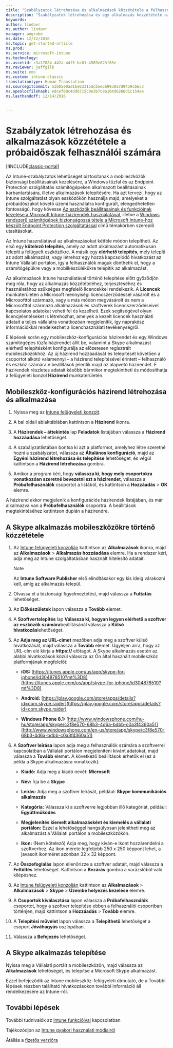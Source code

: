 ```yaml
---
title: "Szabályzatok létrehozása és alkalmazások közzététele a felhasználók számára | Microsoft Docs"
description: "Szabályzatok létrehozása és egy alkalmazás közzététele az Intune 30 napos ingyenes próbaidőszakára való feliratkozás esetén"
keywords: 
author: lindavr
ms.author: lindavr
manager: angrobe
ms.date: 12/12/2016
ms.topic: get-started-article
ms.prod: 
ms.service: microsoft-intune
ms.technology: 
ms.assetid: c3a17884-442a-44f5-bc81-4589e823f65e
ms.reviewer: jeffgilb
ms.suite: ems
ms.custom: intune-classic
translationtype: Human Translation
ms.sourcegitcommit: 53b05e0ad1be63315dcb5e5b9938a7d9459cb6c3
ms.openlocfilehash: edcef68c4dd6715c0e3b7c8a164d6266d1c154ae
ms.lasthandoff: 12/14/2016


---
```



# <a name="create-policies-and-publish-an-app-to-evaluation-users"></a>Szabályzatok létrehozása és alkalmazások közzététele a próbaidőszak felhasználói számára

[!INCLUDE[classic-portal](../includes/classic-portal.md)]

Az Intune-szabályzatok lehetőséget biztosítanak a mobileszközök biztonsági beállításainak kezelésére, a Windows tűzfal és az Endpoint Protection szolgáltatás számítógépeken alkalmazott beállításainak karbantartására, illetve alkalmazások telepítésére. Ha azt tervezi, hogy az Intune szolgáltatást olyan eszközökön használja majd, amelyeket a próbaidőszakot követő üzemi használatra konfigurált, elengedhetetlen fontosságú, hogy kövesse [Az eszközök beállításainak és funkcióinak kezelése a Microsoft Intune-házirendek használatával](/intune/deploy-use/manage-settings-and-features-on-your-devices-with-microsoft-intune-policies), illetve a [Windows rendszerű számítógépek biztonságossá tétele a Microsoft Intune-hoz készült Endpoint Protection szolgáltatással](/intune/deploy-use/help-secure-windows-pcs-with-endpoint-protection-for-microsoft-intune) című témakörben szereplő utasításokat.

Az Intune használatával az alkalmazásokat kétféle módon telepítheti. Az első egy **kötelező telepítés**, amely az adott alkalmazást automatikusan telepíti a felügyelt eszközökre. A másik egy **elérhető telepítés**, mely telepíti az adott alkalmazást, vagy létrehoz egy hozzá kapcsolódó hivatkozást az Intune Vállalati portálon, így a felhasználók maguk dönthetik el, hogy a számítógépükre vagy a mobilkészülékükre telepítik az alkalmazást.

Az alkalmazások Intune használatával történő telepítése előtt győződjön meg róla, hogy az alkalmazás közzétételéhez, terjesztéséhez és használatához szükséges megfelelő licencekkel rendelkezik. A **Licencek** munkaterületen a Microsoft mennyiségi licencszerződéssel vásárolt és a Microsofttól származó, vagy a más módon megvásárolt és nem a Microsofttól származó alkalmazások és szoftverek licencszerződéseivel kapcsolatos adatokat veheti fel és kezelheti. Ezek segítségével olyan licencjelentéseket is létrehozhat, amelyek a kezelt licencek használati adatait a teljes vállalatra vonatkozóan megjelenítik, így naprakész információkkal rendelkezhet a licenchasználati tevékenységről.

E lépések során egy mobileszköz-konfigurációs házirendet és egy Windows számítógépes tűzfalházirendet állít be, valamint a Skype alkalmazást elérhető telepítésként konfigurálja az előzetesen regisztrált mobileszközökhöz. Az új házirend hozzáadását és telepítését követően a csoportot alkotó valamennyi – a házirend telepítésével érintett – felhasználó és eszköz számára e beállítások jelentik majd az alapvető házirendet. E házirendek részletes adatait később bármikor megtekintheti és módosíthatja a felügyeleti konzol **Házirend** munkaterületén.

## <a name="create-and-deploy-a-mobile-device-configuration-policy"></a>Mobileszköz-konfigurációs házirend létrehozása és alkalmazása

1.  Nyissa meg az [Intune felügyeleti konzolt](https://manage.microsoft.com/).

2.  A bal oldali ablaktáblában kattintson a **Házirend** ikonra.

3.  A **Házirendek – áttekintés** lap **Feladatok** listájában válassza a **Házirend hozzáadása** lehetőséget.

4.  A szabályzatlistában bontsa ki azt a platformot, amelyhez létre szeretné hozni a szabályzatot, válassza az **Általános konfiguráció**, majd az **Egyéni házirend létrehozása és telepítése** lehetőséget, és végül kattintson a **Házirend létrehozása** gombra.

5.  Amikor a program kéri, hogy **válassza ki, hogy mely csoportokra vonatkozóan szeretné bevezetni ezt a házirendet**, válassza a **Próbafelhasználók** csoportot a listából, és kattintson a **Hozzáadás** &gt; **OK** elemre.

A házirend ekkor megjelenik a konfigurációs házirendek listájában, és már alkalmazva van a **Próbafelhasználók** csoportra. A beállítások megtekintéséhez kattintson duplán a házirendre.

## <a name="publish-the-skype-app-for-mobile-devices"></a>A Skype alkalmazás mobileszközökre történő közzététele

1.  Az [Intune felügyeleti konzolján](https://manage.microsoft.com/) kattintson az **Alkalmazások** ikonra, majd az **Alkalmazások** &gt; **Alkalmazás hozzáadása** elemre. Ha a rendszer kéri, adja meg az Intune szolgáltatásban használt hitelesítő adatait.

    > [!NOTE]
    > Az **Intune Software Publisher** első elindításakor egy kis ideig várakozni kell, amíg az alkalmazás települ.

2.  Olvassa el a biztonsági figyelmeztetést, majd válassza a **Futtatás** lehetőséget.

3.  Az **Előkészületek** lapon válassza a **Tovább** elemet.

4.  A **Szoftvertelepítés** lap **Válassza ki, hogyan legyen elérhető a szoftver az eszközök számára**beállításánál válassza a **Külső hivatkozás**lehetőséget.

5.  Az **Adja meg az URL-címet** mezőben adja meg a szoftver külső hivatkozását, majd válassza a **Tovább** elemet. Ügyeljen arra, hogy az URL-cím elé kiírja a **https://** előtagot. A Skype alkalmazás esetén az alábbi hivatkozások közül válassza az Ön által használt mobileszköz platformjának megfelelőt:

    -   **iOS:** [https://itunes.apple.com/us/app/skype-for-iphone/id304878510?mt%3D8](https://itunes.apple.com/us/app/skype-for-iphone/id304878510?mt%3D8)

    -   **Android:** [https://play.google.com/store/apps/details?id=com.skype.raider](https://play.google.com/store/apps/details?id=com.skype.raider)

    -   **Windows Phone 8.1:** [http://www.windowsphone.com/hu-hu/store/app/skype/c3f8e570-68b3-4d6a-bdbb-c0a3f4360a51](http://www.windowsphone.com/en-us/store/app/skype/c3f8e570-68b3-4d6a-bdbb-c0a3f4360a51)

6.  A **Szoftver leírása** lapon adja meg a felhasználók számára a szoftverrel kapcsolatban a Vállalati portálon megjeleníteni kívánt adatokat, majd válassza a **Tovább** elemet. A következő beállítások érhetők el (ez a példa a Skype alkalmazásra vonatkozik):

    -   **Kiadó:** Adja meg a kiadó nevét: **Microsoft**

    -   **Név:** Írja be a **Skype**

    -   **Leírás:** Adja meg a szoftver leírását, például: **Skype kommunikációs alkalmazás**

    -   **Kategória:** Válassza ki a szoftverre legjobban illő kategóriát, például: **Együttműködés**

    -   **Megjelenítés kiemelt alkalmazásként és kiemelés a vállalati portálon:** Ezzel a lehetőséggel hangsúlyosan jelenítheti meg az alkalmazást a Vállalati portálon a mobileszközökön.

    -   **Ikon:**  (Nem kötelező) Adja meg, hogy kíván-e ikont hozzárendelni a szoftverhez. Az ikon mérete legfeljebb 250 x 250 képpont lehet, a javasolt ikonméret azonban 32 x 32 képpont.

7.  Az **Összefoglalás** lapon ellenőrizze a szoftver adatait, majd válassza a **Feltöltés** lehetőséget. Kattintson a **Bezárás** gombra a varázslóból való kilépéshez.

8.  Az [Intune felügyeleti konzolján](https://manage.microsoft.com/) kattintson az **Alkalmazások** &gt; **Alkalmazások** &gt; **Skype** &gt; **Üzembe helyezés kezelése** elemre.

9. A **Csoportok kiválasztása** lapon válassza a **Próbafelhasználók** csoportot, hogy a szoftver telepítése ebben a felhasználói csoportban történjen, majd kattintson a **Hozzáadás** &gt; **Tovább** elemre.

10. A **Telepítési művelet** lapon válassza a **Telepíthető** lehetőséget a csoport **Jóváhagyás** oszlopában.

11. Válassza a **Befejezés** lehetőséget.

## <a name="install-the-skype-app"></a>A Skype alkalmazás telepítése
Nyissa meg a Vállalati portált a mobileszközön, majd válassza az **Alkalmazások** lehetőséget, és telepítse a Microsoft Skype alkalmazást.

Ezzel befejeződik az Intune mobileszköz-felügyeleti útmutató, de a További lépések részben található hivatkozásokon további információ áll rendelkezésére az Intune-ról.
## <a name="next-steps"></a>További lépések
További tudnivalók az [Intune funkcióival](get-started-with-a-30-day-trial-of-microsoft-intune-step-6.md) kapcsolatban

Tájékozódjon az [Intune gyakori használati módjairól](common-ways-to-use-intune.md)

Átállás a [fizetős verzióra](get-started-with-a-30-day-trial-of-microsoft-intune-step-7.md)

